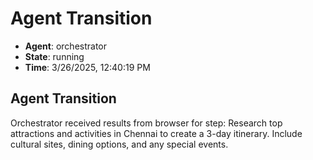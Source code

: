 # Agent Transition

- **Agent**: orchestrator
- **State**: running
- **Time**: 3/26/2025, 12:40:19 PM

## Agent Transition

Orchestrator received results from browser for step: Research top attractions and activities in Chennai to create a 3-day itinerary. Include cultural sites, dining options, and any special events.


